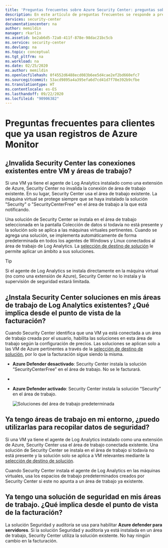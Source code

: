 ```yaml
---
title: 'Preguntas frecuentes sobre Azure Security Center: preguntas sobre agentes de Log Analytics existentes'
description: En este artículo de preguntas frecuentes se responde a preguntas de los clientes que ya usan el agente de Log Analytics y que se están planteando el empleo de Azure Security Center, un producto que ayuda a evitar amenazas, a detectarlas y a responder a ellas.
services: security-center
documentationcenter: na
author: memildin
manager: rkarlin
ms.assetid: be2ab6d5-72a8-411f-878e-98dac21bc5cb
ms.service: security-center
ms.devlang: na
ms.topic: conceptual
ms.tgt_pltfrm: na
ms.workload: na
ms.date: 02/25/2020
ms.author: memildin
ms.openlocfilehash: 0f4552d6488ecd083b6ee5d4cae2ef2bd660efc7
ms.sourcegitcommit: 53acd9895a4a395efa6d7cd41d7f78e392b9cfbe
ms.translationtype: HT
ms.contentlocale: es-ES
ms.lasthandoff: 09/22/2020
ms.locfileid: "90906382"
---
```

# <a name="faq-for-customers-already-using-azure-monitor-logs"></a>Preguntas frecuentes para clientes que ya usan registros de Azure Monitor<a name="existingloganalyticscust"></a>

## <a name="does-security-center-override-any-existing-connections-between-vms-and-workspaces"></a>¿Invalida Security Center las conexiones existentes entre VM y áreas de trabajo?

Si una VM ya tiene el agente de Log Analytics instalado como una extensión de Azure, Security Center no invalida la conexión de área de trabajo existente. En su lugar, Security Center usa el área de trabajo existente. La máquina virtual se protege siempre que se haya instalado la solución "Security" o "SecurityCenterFree" en el área de trabajo a la que está notificando. 

Una solución de Security Center se instala en el área de trabajo seleccionada en la pantalla Colección de datos si todavía no está presente y la solución solo se aplica a las máquinas virtuales pertinentes. Cuando se agrega una solución, se implementa automáticamente de forma predeterminada en todos los agentes de Windows y Linux conectados al área de trabajo de Log Analytics. La [selección de destino de solución](../operations-management-suite/operations-management-suite-solution-targeting.md) le permite aplicar un ámbito a sus soluciones.

> [!TIP]
> Si el agente de Log Analytics se instala directamente en la máquina virtual (no como una extensión de Azure), Security Center no lo instala y la supervisión de seguridad estará limitada.

## <a name="does-security-center-install-solutions-on-my-existing-log-analytics-workspaces-what-are-the-billing-implications"></a>¿Instala Security Center soluciones en mis áreas de trabajo de Log Analytics existentes? ¿Qué implica desde el punto de vista de la facturación?
Cuando Security Center identifica que una VM ya está conectada a un área de trabajo creada por el usuario, habilita las soluciones en esta área de trabajo según la configuración de precios. Las soluciones se aplican solo a las VM de Azure pertinentes a través de la [selección de destino de solución](../operations-management-suite/operations-management-suite-solution-targeting.md), por lo que la facturación sigue siendo la misma.

- **Azure Defender desactivado**: Security Center instala la solución “SecurityCenterFree” en el área de trabajo. No se le facturará.
- 
- **Azure Defender activado**: Security Center instala la solución “Security” en el área de trabajo.

   ![Soluciones del área de trabajo predeterminada](./media/security-center-platform-migration-faq/solutions.png)

## <a name="i-already-have-workspaces-in-my-environment-can-i-use-them-to-collect-security-data"></a>Ya tengo áreas de trabajo en mi entorno, ¿puedo utilizarlas para recopilar datos de seguridad?
Si una VM ya tiene el agente de Log Analytics instalado como una extensión de Azure, Security Center usa el área de trabajo conectada existente. Una solución de Security Center se instala en el área de trabajo si todavía no está presente y la solución solo se aplica a VM relevantes mediante la [selección de destino de solución](../operations-management-suite/operations-management-suite-solution-targeting.md).

Cuando Security Center instala el agente de Log Analytics en las máquinas virtuales, usa los espacios de trabajo predeterminados creados por Security Center si este no apunta a un área de trabajo ya existente.

## <a name="i-already-have-security-solution-on-my-workspaces-what-are-the-billing-implications"></a>Ya tengo una solución de seguridad en mis áreas de trabajo. ¿Qué implica desde el punto de vista de la facturación?
La solución Seguridad y auditoría se usa para habilitar **Azure defender para servidores**. Si la solución Seguridad y auditoría ya está instalada en un área de trabajo, Security Center utiliza la solución existente. No hay ningún cambio en la facturación.
